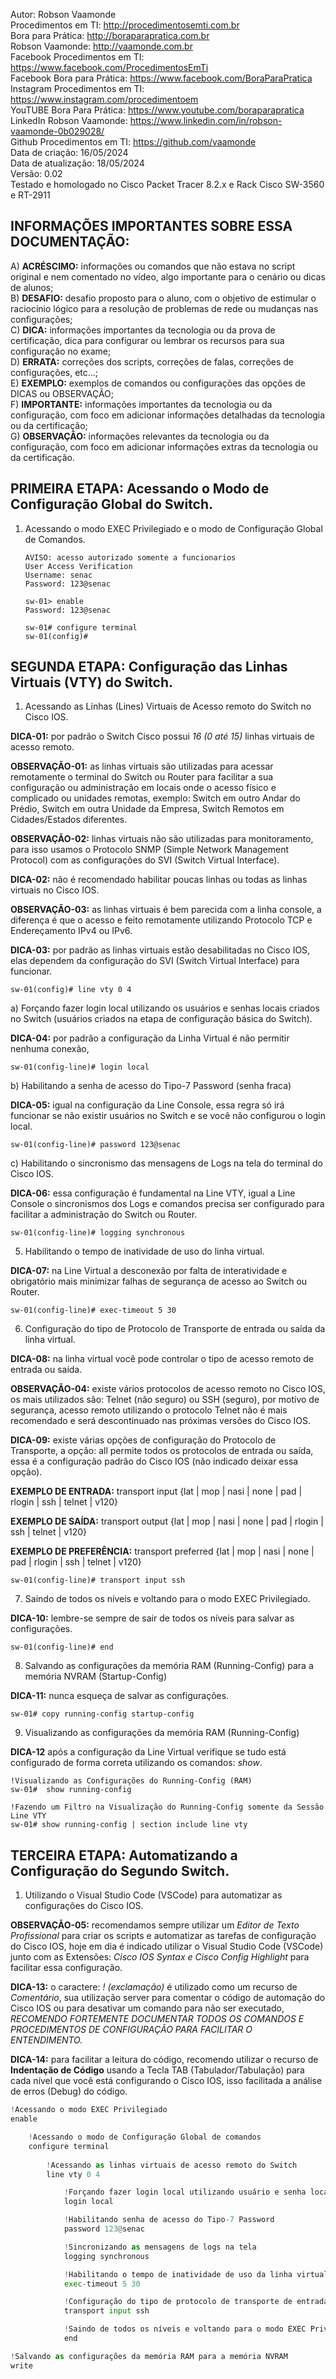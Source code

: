 Autor: Robson Vaamonde<br>
Procedimentos em TI: http://procedimentosemti.com.br<br>
Bora para Prática: http://boraparapratica.com.br<br>
Robson Vaamonde: http://vaamonde.com.br<br>
Facebook Procedimentos em TI: https://www.facebook.com/ProcedimentosEmTi<br>
Facebook Bora para Prática: https://www.facebook.com/BoraParaPratica<br>
Instagram Procedimentos em TI: https://www.instagram.com/procedimentoem<br>
YouTUBE Bora Para Prática: https://www.youtube.com/boraparapratica<br>
LinkedIn Robson Vaamonde: https://www.linkedin.com/in/robson-vaamonde-0b029028/<br>
Github Procedimentos em TI: https://github.com/vaamonde<br>
Data de criação: 16/05/2024<br>
Data de atualização: 18/05/2024<br>
Versão: 0.02<br>
Testado e homologado no Cisco Packet Tracer 8.2.x e Rack Cisco SW-3560 e RT-2911

## INFORMAÇÕES IMPORTANTES SOBRE ESSA DOCUMENTAÇÃO:

A) **ACRÉSCIMO:** informações ou comandos que não estava no script original e nem comentado no vídeo, algo importante para o cenário ou dicas de alunos;<br>
B) **DESAFIO:** desafio proposto para o aluno, com o objetivo de estimular o raciocínio lógico para a resolução de problemas de rede ou mudanças nas configurações;<br>
C) **DICA:** informações importantes da tecnologia ou da prova de certificação, dica para configurar ou lembrar os recursos para sua configuração no exame;<br>
D) **ERRATA:** correções dos scripts, correções de falas, correções de configurações, etc...;<br>
E) **EXEMPLO:** exemplos de comandos ou configurações das opções de DICAS ou OBSERVAÇÃO;<br>
F) **IMPORTANTE:** informações importantes da tecnologia ou da configuração, com foco em adicionar informações detalhadas da tecnologia ou da certificação;<br>
G) **OBSERVAÇÃO:** informações relevantes da tecnologia ou da configuração, com foco em adicionar informações extras da tecnologia ou da certificação.

## PRIMEIRA ETAPA: Acessando o Modo de Configuração Global do Switch.

01. Acessando o modo EXEC Privilegiado e o modo de Configuração Global de Comandos.

		AVISO: acesso autorizado somente a funcionarios
		User Access Verification
		Username: senac
		Password: 123@senac

		sw-01> enable
		Password: 123@senac

		sw-01# configure terminal
		sw-01(config)#

## SEGUNDA ETAPA: Configuração das Linhas Virtuais (VTY) do Switch.

01. Acessando as Linhas (Lines) Virtuais de Acesso remoto do Switch no Cisco IOS.

**DICA-01:** por padrão o Switch Cisco possui *16 (0 até 15)* linhas virtuais de acesso remoto.

**OBSERVAÇÃO-01:** as linhas virtuais são utilizadas para acessar remotamente o terminal do Switch ou Router para facilitar a sua configuração ou administração em locais onde o acesso físico e complicado ou unidades remotas, exemplo: Switch em outro Andar do Prédio, Switch em outra Unidade da Empresa, Switch Remotos em Cidades/Estados diferentes.

**OBSERVAÇÃO-02:** linhas virtuais não são utilizadas para monitoramento, para isso usamos o Protocolo SNMP (Simple Network Management Protocol) com as configurações do SVI (Switch Virtual Interface).

**DICA-02:** não é recomendado habilitar poucas linhas ou todas as linhas virtuais no Cisco IOS.

**OBSERVAÇÃO-03:** as linhas virtuais é bem parecida com a linha console, a diferença é que o acesso e feito remotamente utilizando Protocolo TCP e Endereçamento IPv4 ou IPv6.

**DICA-03:** por padrão as linhas virtuais estão desabilitadas no Cisco IOS, elas dependem da configuração do SVI (Switch Virtual Interface) para funcionar.

	sw-01(config)# line vty 0 4

a) Forçando fazer login local utilizando os usuários e senhas locais criados no Switch (usuários criados na etapa de configuração básica do Switch).

**DICA-04:** por padrão a configuração da Linha Virtual é não permitir nenhuma conexão,

	sw-01(config-line)# login local

b) Habilitando a senha de acesso do Tipo-7 Password (senha fraca)
	
**DICA-05:** igual na configuração da Line Console, essa regra só irá funcionar se não existir usuários no Switch e se você não configurou o login local.

	sw-01(config-line)# password 123@senac

c) Habilitando o sincronismo das mensagens de Logs na tela do terminal do Cisco IOS.

**DICA-06:** essa configuração é fundamental na Line VTY, igual a Line Console o sincronismos dos Logs e comandos precisa ser configurado para facilitar a administração do Switch ou Router.

	sw-01(config-line)# logging synchronous

05. Habilitando o tempo de inatividade de uso do linha virtual.

**DICA-07:** na Line Virtual a desconexão por falta de interatividade e obrigatório mais minimizar falhas de segurança de acesso ao Switch ou Router.

	sw-01(config-line)# exec-timeout 5 30

06. Configuração do tipo de Protocolo de Transporte de entrada ou saída da linha virtual.
	
**DICA-08:** na linha virtual você pode controlar o tipo de acesso remoto de entrada ou saída.
	
**OBSERVAÇÃO-04:** existe vários protocolos de acesso remoto no Cisco IOS, os mais utilizados são: Telnet (não seguro) ou SSH (seguro), por motivo de segurança, acesso remoto utilizando o protocolo Telnet não é mais recomendado e será descontinuado nas próximas versões do Cisco IOS.
	
**DICA-09:** existe várias opções de configuração do Protocolo de Transporte, a opção: all permite todos os protocolos de entrada ou saída, essa é a configuração padrão do Cisco IOS (não indicado deixar essa opção).
	
**EXEMPLO DE ENTRADA:** transport input {lat | mop | nasi | none | pad | rlogin | ssh | telnet | v120} 

**EXEMPLO DE SAÍDA:** transport output {lat | mop | nasi | none | pad | rlogin | ssh | telnet | v120}
	
**EXEMPLO DE PREFERÊNCIA:** transport preferred {lat | mop | nasi | none | pad | rlogin | ssh | telnet | v120}
	
	sw-01(config-line)# transport input ssh

07. Saindo de todos os níveis e voltando para o modo EXEC Privilegiado.

**DICA-10:** lembre-se sempre de sair de todos os níveis para salvar as configurações.

	sw-01(config-line)# end

08. Salvando as configurações da memória RAM (Running-Config) para a memória NVRAM (Startup-Config)

**DICA-11:** nunca esqueça de salvar as configurações.
	
	sw-01# copy running-config startup-config

09. Visualizando as configurações da memória RAM (Running-Config)

**DICA-12** após a configuração da Line Virtual verifique se tudo está configurado de forma correta utilizando os comandos: *show*.
	
	!Visualizando as Configurações do Running-Config (RAM)
	sw-01#  show running-config

	!Fazendo um Filtro na Visualização do Running-Config somente da Sessão Line VTY
	sw-01# show running-config | section include line vty

## TERCEIRA ETAPA: Automatizando a Configuração do Segundo Switch.

01. Utilizando o Visual Studio Code (VSCode) para automatizar as configurações do Cisco IOS.

**OBSERVAÇÃO-05:** recomendamos sempre utilizar um *Editor de Texto Profissional* para criar os scripts e automatizar as tarefas de configuração do Cisco IOS, hoje em dia é indicado utilizar o Visual Studio Code (VSCode) junto com as Extensões: *Cisco IOS Syntax e Cisco Config Highlight* para facilitar essa configuração.

**DICA-13:** o caractere: *! (exclamação)* é utilizado como um recurso de *Comentário*, sua utilização server para comentar o código de automação do Cisco IOS ou para desativar um comando para não ser executado, *RECOMENDO FORTEMENTE DOCUMENTAR TODOS OS COMANDOS E PROCEDIMENTOS DE CONFIGURAÇÃO PARA FACILITAR O ENTENDIMENTO.*

**DICA-14:** para facilitar a leitura do código, recomendo utilizar o recurso de **Indentação de Código** usando a Tecla TAB (Tabulador/Tabulação) para cada nível que você está configurando o Cisco IOS, isso facilitada a análise de erros (Debug) do código.

```python
!Acessando o modo EXEC Privilegiado
enable

	!Acessando o modo de Configuração Global de comandos
	configure terminal
	
		!Acessando as linhas virtuais de acesso remoto do Switch
		line vty 0 4

			!Forçando fazer login local utilizando usuário e senha locais do switch
			login local

			!Habilitando senha de acesso do Tipo-7 Password
			password 123@senac

			!Sincronizando as mensagens de logs na tela
			logging synchronous

			!Habilitando o tempo de inatividade de uso da linha virtual
			exec-timeout 5 30

			!Configuração do tipo de protocolo de transporte de entrada
			transport input ssh

			!Saindo de todos os níveis e voltando para o modo EXEC Privilegiado
			end

!Salvando as configurações da memória RAM para a memória NVRAM
write
```